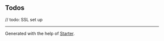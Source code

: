 ## Todos

// todo: SSL set up

***

Generated with the help of [Starter](https://github.com/zachwolf/Starter).